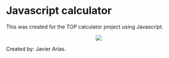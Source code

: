 # Javascript calculator

This was created for the TOP calculator project using Javascript.

<p align="center">
 <img src="https://i.imgur.com/tNHupqU.png">
</p>

Created by: Javier Arias.
